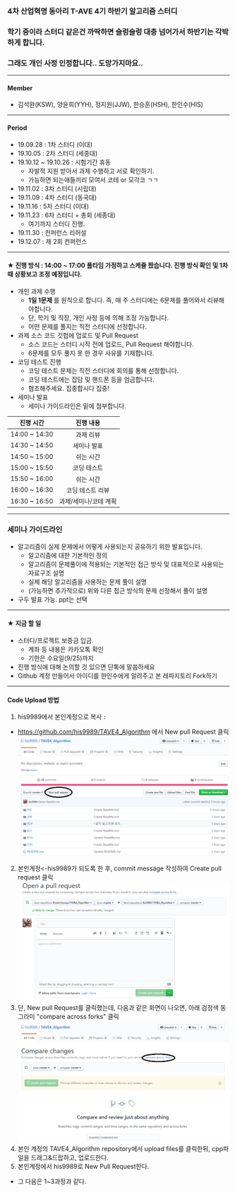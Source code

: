 ### 4차 산업혁명 동아리 T-AVE 4기 하반기 알고리즘 스터디 
### 학기 중이라 스터디 같은건 까딱하면 슬렁슬렁 대충 넘어가서 하반기는 각박하게 합니다.
### 그래도 개인 사정 인정합니다.. 도망가지마요..

---

#### Member
* 김석완(KSW), 양윤희(YYH), 정지원(JJW), 한승훈(HSH), 한인수(HIS)

---

#### Period
* 19.09.28 : 1차 스터디 (이대)
* 19.10.05 : 2차 스터디 (세종대)
* 19.10.12 ~ 19.10.26 : 시험기간 휴동
  + 자발적 지원 받아서 과제 수행하고 서로 확인하기. 
  + 가능하면 되는애들끼리 모여서 코테 or 모각코 ㄱㄱ
* 19.11.02 : 3차 스터디 (시립대)
* 19.11.09 : 4차 스터디 (동국대)
* 19.11.16 : 5차 스터디 (이대)
* 19.11.23 : 6차 스터디 + 총회 (세종대)
  + 여기까지 스터디 진행.
* 19.11.30 : 컨퍼런스 리허설
* 19.12.07 : 제 2회 컨퍼런스
  
---

#### ★ 진행 방식 : 14:00 ~ 17:00 풀타임 가정하고 스케쥴 짰습니다. 진행 방식 확인 및 1차 때 상황보고 조정 예정입니다.
* 개인 과제 수행
  + <b> 1일 1문제 </b> 를 원칙으로 합니다. 즉, 매 주 스터디에는 6문제를 풀어와서 리뷰해야합니다.
  + 단, 학기 및 직장, 개인 사정 등에 의해 조정 가능합니다.
  + 어떤 문제를 풀지는 직전 스터디에 선정합니다.
* 과제 소스 코드 깃헙에 업로드 및 Pull Request
  + 소스 코드는 스터디 시작 전에 업로드, Pull Request 해야합니다.
  + 6문제를 모두 풀지 못 한 경우 사유를 기재합니다.
* 코딩 테스트 진행
  + 코딩 테스트 문제는 직전 스터디에 회의를 통해 선정합니다.
  + 코딩 테스트에는 잡담 및 핸드폰 등을 엄금합니다.
  + 협조해주세요. 집중합시다 집중!
* 세미나 발표
  + 세미나 가이드라인은 밑에 첨부합니다.

|진행 시간|진행 내용|
|:---:|:---:|
|14:00 ~ 14:30|과제 리뷰|
|14:30 ~ 14:50|세미나 발표|
|14:50 ~ 15:00|쉬는 시간|
|15:00 ~ 15:50|코딩 테스트|
|15:50 ~ 16:00|쉬는 시간|
|16:00 ~ 16:30|코딩 테스트 리뷰|
|16:30 ~ 16:50|과제/세미나/코테 계획|

---

### 세미나 가이드라인
* 알고리즘이 실제 문제에서 어떻게 사용되는지 공유하기 위한 발표입니다.
  + 알고리즘에 대한 기본적인 정의
  + 알고리즘이 문제풀이에 적용되는 기본적인 접근 방식 및 대표적으로 사용되는 자료구조 설명
  + 실제 해당 알고리즘을 사용하는 문제 풀이 설명
  + (가능하면 추가적으로) 위와 다른 접근 방식의 문제 선정해서 풀이 설명
* 구두 발표 가능. ppt는 선택
  
---

#### ★ 지금 할 일
* 스터디/프로젝트 보증금 입금.
  + 계좌 등 내용은 카카오톡 확인
  + 기한은 수요일(9/25)까지
* 진행 방식에 대해 논의할 것 있으면 단톡에 말씀하세요
* Github 계정 만들어서 아이디를 한인수에게 알려주고 본 레파지토리 Fork하기

---

#### Code Upload 방법
1) his9989에서 본인계정으로 복사 : 
  + https://github.com/his9989/TAVE4_Algorithm 에서 New pull Request 클릭
  ![step1](./imgFile/1.png)
2) 본인계정<-his9989가 되도록 한 후, commit message 작성하여 Create pull request 클릭
   ![step2](./imgFile/2.png)
3) 단, New pull Request를 클릭했는데, 다음과 같은 화면이 나오면, 아래 검정색 동그라미 "compare across forks" 클릭
   ![step3](./imgFile/3.png)
4) 본인 계정의 TAVE4_Algorithm repository에서 upload files를 클릭한뒤, cpp파일을 드래그&드랍하고, 업로드한다.
5) 본인계정에서 his9989로 New Pull Request한다.
  + 그 다음은 1~3과정과 같다.
